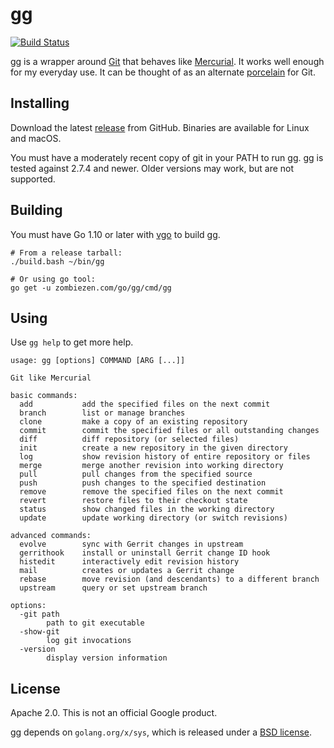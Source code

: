# gg

[![Build Status](https://travis-ci.org/zombiezen/gg.svg?branch=master)][travis]

gg is a wrapper around [Git][] that behaves like [Mercurial][]. It works well enough for
my everyday use. It can be thought of as an alternate [porcelain][] for Git.

[Git]: https://git-scm.com/
[Mercurial]: https://www.mercurial-scm.org/
[travis]: https://travis-ci.org/zombiezen/gg
[porcelain]: https://git-scm.com/book/en/v2/Git-Internals-Plumbing-and-Porcelain

## Installing

Download the latest [release][releases] from GitHub.  Binaries are available for
Linux and macOS.

You must have a moderately recent copy of git in your PATH to run gg. gg is
tested against 2.7.4 and newer. Older versions may work, but are not supported.

[releases]: https://github.com/zombiezen/gg/releases

## Building

You must have Go 1.10 or later with [vgo][] to build gg.

```
# From a release tarball:
./build.bash ~/bin/gg

# Or using go tool:
go get -u zombiezen.com/go/gg/cmd/gg
```

[vgo]: https://godoc.org/golang.org/x/vgo

## Using

Use `gg help` to get more help.

```
usage: gg [options] COMMAND [ARG [...]]

Git like Mercurial

basic commands:
  add           add the specified files on the next commit
  branch        list or manage branches
  clone         make a copy of an existing repository
  commit        commit the specified files or all outstanding changes
  diff          diff repository (or selected files)
  init          create a new repository in the given directory
  log           show revision history of entire repository or files
  merge         merge another revision into working directory
  pull          pull changes from the specified source
  push          push changes to the specified destination
  remove        remove the specified files on the next commit
  revert        restore files to their checkout state
  status        show changed files in the working directory
  update        update working directory (or switch revisions)

advanced commands:
  evolve        sync with Gerrit changes in upstream
  gerrithook    install or uninstall Gerrit change ID hook
  histedit      interactively edit revision history
  mail          creates or updates a Gerrit change
  rebase        move revision (and descendants) to a different branch
  upstream      query or set upstream branch

options:
  -git path
    	path to git executable
  -show-git
    	log git invocations
  -version
    	display version information
```

## License

Apache 2.0. This is not an official Google product.

gg depends on `golang.org/x/sys`, which is released under a
[BSD license](https://go.googlesource.com/sys/+/master/LICENSE).
